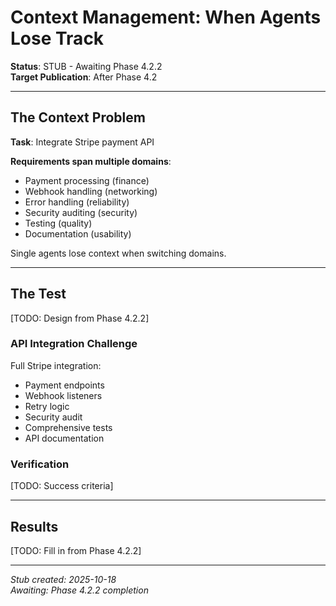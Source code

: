 # Context Management: When Agents Lose Track

**Status**: STUB - Awaiting Phase 4.2.2  
**Target Publication**: After Phase 4.2  

---

## The Context Problem

**Task**: Integrate Stripe payment API

**Requirements span multiple domains**:
- Payment processing (finance)
- Webhook handling (networking)
- Error handling (reliability)
- Security auditing (security)
- Testing (quality)
- Documentation (usability)

Single agents lose context when switching domains.

---

## The Test

[TODO: Design from Phase 4.2.2]

### API Integration Challenge

Full Stripe integration:
- Payment endpoints
- Webhook listeners
- Retry logic
- Security audit
- Comprehensive tests
- API documentation

### Verification

[TODO: Success criteria]

---

## Results

[TODO: Fill in from Phase 4.2.2]

---

*Stub created: 2025-10-18*  
*Awaiting: Phase 4.2.2 completion*
